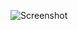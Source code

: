 ![Screenshot](https://raw.githubusercontent.com/Cryakl/Ultimate-RAT-Collection/refs/heads/main/RatonRAT/RatonRAT%202.0.2/Screenshot.png)
